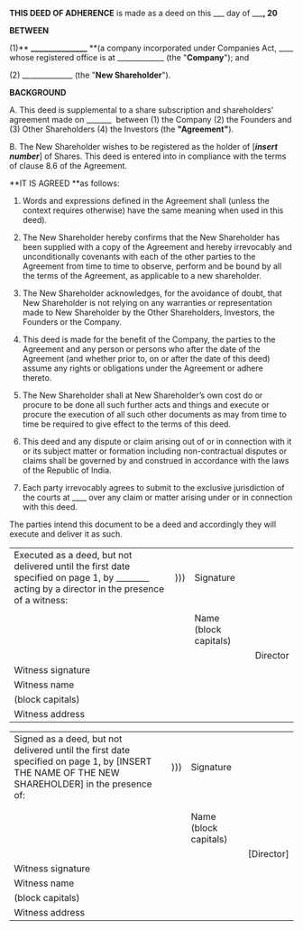 **THIS DEED OF ADHERENCE** is made as a deed on this ___ day of _____, 20__

**BETWEEN**

(1)**	****_______________**** **(a company incorporated under Companies Act, ____ whose registered office is at _____________ (the "**Company**"); and

(2)	______________ (the "**New Shareholder**").

**BACKGROUND**

A.	This deed is supplemental to a share subscription and shareholders' agreement made on _______  between (1) the Company (2) the Founders and (3) Other Shareholders (4) the Investors (the **"Agreement"**).

B.	The New Shareholder wishes to be registered as the holder of [**_insert number_**] of Shares. This deed is entered into in compliance with the terms of clause 8.6 of the Agreement. 

**IT IS AGREED **as follows:

1.	Words and expressions defined in the Agreement shall (unless the context requires otherwise) have the same meaning when used in this deed).

2.	The New Shareholder hereby confirms that the New Shareholder has been supplied with a copy of the Agreement and hereby irrevocably and unconditionally covenants with each of the other parties to the Agreement from time to time to observe, perform and be bound by all the terms of the Agreement, as applicable to a new shareholder.

3.	The New Shareholder acknowledges, for the avoidance of doubt, that New Shareholder is not relying on any warranties or representation made to New Shareholder by the Other Shareholders, Investors, the Founders or the Company. 

4.	This deed is made for the benefit of the Company, the parties to the Agreement and any person or persons who after the date of the Agreement (and whether prior to, on or after the date of this deed) assume any rights or obligations under the Agreement or adhere thereto.

6. 	The New Shareholder shall at New Shareholder’s own cost do or procure to be done all such further acts and things and execute or procure the execution of all such other documents as may from time to time be required to give effect to the terms of this deed.

7.	This deed and any dispute or claim arising out of or in connection with it or its subject matter or formation including non-contractual disputes or claims shall be governed by and construed in accordance with the laws of the Republic of India.  

8.	Each party irrevocably agrees to submit to the exclusive jurisdiction of the courts at ____ over any claim or matter arising under or in connection with this deed.

The parties intend this document to be a deed and accordingly they will execute and deliver it as such.

<table>
  <tr>
    <td>Executed as a deed, but not delivered until the first date specified on page 1, by ________ acting by a director in the presence of a witness:</td>
    <td>)))</td>
    <td>Signature</td>
    <td></td>
  </tr>
  <tr>
    <td></td>
    <td></td>
    <td></td>
    <td></td>
  </tr>
  <tr>
    <td></td>
    <td></td>
    <td>Name (block capitals)</td>
    <td></td>
  </tr>
  <tr>
    <td></td>
    <td></td>
    <td></td>
    <td>Director</td>
  </tr>
  <tr>
    <td>Witness signature</td>
    <td></td>
    <td></td>
    <td></td>
  </tr>
  <tr>
    <td>Witness name </td>
    <td></td>
    <td></td>
    <td></td>
  </tr>
  <tr>
    <td>(block capitals)</td>
    <td></td>
    <td></td>
    <td></td>
  </tr>
  <tr>
    <td>Witness address</td>
    <td></td>
    <td></td>
    <td></td>
  </tr>
</table>


<table>
  <tr>
    <td>Signed as a deed, but not delivered until the first date specified on page 1, by [INSERT THE NAME OF THE NEW SHAREHOLDER] in the presence of:</td>
    <td>)))</td>
    <td>Signature</td>
    <td></td>
  </tr>
  <tr>
    <td></td>
    <td></td>
    <td></td>
    <td></td>
  </tr>
  <tr>
    <td></td>
    <td></td>
    <td></td>
    <td></td>
  </tr>
  <tr>
    <td></td>
    <td></td>
    <td>Name (block capitals)</td>
    <td></td>
  </tr>
  <tr>
    <td></td>
    <td></td>
    <td></td>
    <td>[Director]</td>
  </tr>
  <tr>
    <td>Witness signature</td>
    <td></td>
    <td></td>
    <td></td>
  </tr>
  <tr>
    <td>Witness name </td>
    <td></td>
    <td></td>
    <td></td>
  </tr>
  <tr>
    <td>(block capitals)</td>
    <td></td>
    <td></td>
    <td></td>
  </tr>
  <tr>
    <td>Witness address</td>
    <td></td>
    <td></td>
    <td></td>
  </tr>
</table>


